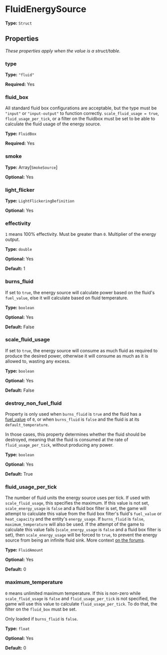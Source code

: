 # FluidEnergySource

**Type:** `Struct`

## Properties

*These properties apply when the value is a struct/table.*

### type

**Type:** `"fluid"`

**Required:** Yes

### fluid_box

All standard fluid box configurations are acceptable, but the type must be `"input"` or `"input-output"` to function correctly. `scale_fluid_usage = true`, `fluid_usage_per_tick`, or a filter on the fluidbox must be set to be able to calculate the fluid usage of the energy source.

**Type:** `FluidBox`

**Required:** Yes

### smoke

**Type:** Array[`SmokeSource`]

**Optional:** Yes

### light_flicker

**Type:** `LightFlickeringDefinition`

**Optional:** Yes

### effectivity

`1` means 100% effectivity. Must be greater than `0`. Multiplier of the energy output.

**Type:** `double`

**Optional:** Yes

**Default:** 1

### burns_fluid

If set to `true`, the energy source will calculate power based on the fluid's `fuel_value`, else it will calculate based on fluid temperature.

**Type:** `boolean`

**Optional:** Yes

**Default:** False

### scale_fluid_usage

If set to `true`, the energy source will consume as much fluid as required to produce the desired power, otherwise it will consume as much as it is allowed to, wasting any excess.

**Type:** `boolean`

**Optional:** Yes

**Default:** False

### destroy_non_fuel_fluid

Property is only used when `burns_fluid` is `true` and the fluid has a [fuel_value](prototype:FluidPrototype::fuel_value) of `0`, or when `burns_fluid` is `false` and the fluid is at its `default_temperature`.

In those cases, this property determines whether the fluid should be destroyed, meaning that the fluid is consumed at the rate of `fluid_usage_per_tick`, without producing any power.

**Type:** `boolean`

**Optional:** Yes

**Default:** True

### fluid_usage_per_tick

The number of fluid units the energy source uses per tick. If used with `scale_fluid_usage`, this specifies the maximum. If this value is not set, `scale_energy_usage` is `false` and a fluid box filter is set, the game will attempt to calculate this value from the fluid box filter's fluid's `fuel_value` or `heat_capacity` and the entity's `energy_usage`. If `burns_fluid` is `false`, `maximum_temperature` will also be used. If the attempt of the game to calculate this value fails (`scale_energy_usage` is `false` and a fluid box filter is set), then `scale_energy_usage` will be forced to `true`, to prevent the energy source from being an infinite fluid sink. More context [on the forums](https://forums.factorio.com/90613).

**Type:** `FluidAmount`

**Optional:** Yes

**Default:** 0

### maximum_temperature

`0` means unlimited maximum temperature. If this is non-zero while `scale_fluid_usage` is `false` and `fluid_usage_per_tick` is not specified, the game will use this value to calculate `fluid_usage_per_tick`. To do that, the filter on the `fluid_box` must be set.

Only loaded if `burns_fluid` is `false`.

**Type:** `float`

**Optional:** Yes

**Default:** 0

